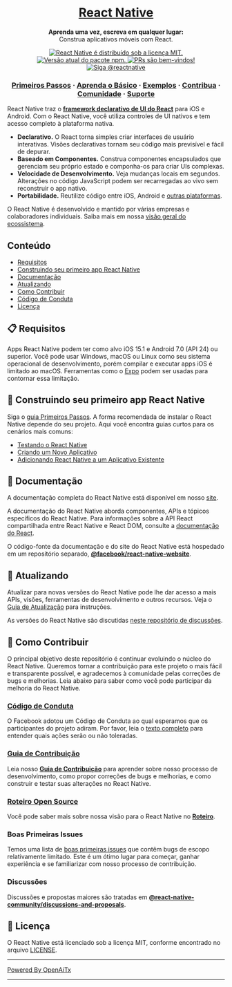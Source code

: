 <h1 align="center">
  <a href="https://reactnative.dev/">
    React Native
  </a>
</h1>

<p align="center">
  <strong>Aprenda uma vez, escreva em qualquer lugar:</strong><br>
  Construa aplicativos móveis com React.
</p>

<p align="center">
  <a href="https://github.com/facebook/react-native/blob/HEAD/LICENSE">
    <img src="https://img.shields.io/badge/license-MIT-blue.svg" alt="React Native é distribuído sob a licença MIT." />
  </a>
  <a href="https://www.npmjs.org/package/react-native">
    <img src="https://img.shields.io/npm/v/react-native?color=brightgreen&label=npm%20package" alt="Versão atual do pacote npm." />
  </a>
  <a href="https://reactnative.dev/docs/contributing">
    <img src="https://img.shields.io/badge/PRs-welcome-brightgreen.svg" alt="PRs são bem-vindos!" />
  </a>
  <a href="https://twitter.com/intent/follow?screen_name=reactnative">
    <img src="https://img.shields.io/twitter/follow/reactnative.svg?label=Follow%20@reactnative" alt="Siga @reactnative" />
  </a>
</p>

<h3 align="center">
  <a href="https://reactnative.dev/docs/getting-started">Primeiros Passos</a>
  <span> · </span>
  <a href="https://reactnative.dev/docs/tutorial">Aprenda o Básico</a>
  <span> · </span>
  <a href="https://reactnative.dev/showcase">Exemplos</a>
  <span> · </span>
  <a href="https://reactnative.dev/docs/contributing">Contribua</a>
  <span> · </span>
  <a href="https://reactnative.dev/help">Comunidade</a>
  <span> · </span>
  <a href="https://github.com/facebook/react-native/blob/HEAD/.github/SUPPORT.md">Suporte</a>
</h3>

React Native traz o [**framework declarativo de UI do React**][r] para iOS e Android. Com o React Native, você utiliza controles de UI nativos e tem acesso completo à plataforma nativa.

- **Declarativo.** O React torna simples criar interfaces de usuário interativas. Visões declarativas tornam seu código mais previsível e fácil de depurar.
- **Baseado em Componentes.** Construa componentes encapsulados que gerenciam seu próprio estado e componha-os para criar UIs complexas.
- **Velocidade de Desenvolvimento.** Veja mudanças locais em segundos. Alterações no código JavaScript podem ser recarregadas ao vivo sem reconstruir o app nativo.
- **Portabilidade.** Reutilize código entre iOS, Android e [outras plataformas][p].

O React Native é desenvolvido e mantido por várias empresas e colaboradores individuais. Saiba mais em nossa [visão geral do ecossistema][e].

[r]: https://react.dev/
[p]: https://reactnative.dev/docs/out-of-tree-platforms
[e]: https://github.com/facebook/react-native/blob/HEAD/ECOSYSTEM.md

## Conteúdo

- [Requisitos](#-requisitos)
- [Construindo seu primeiro app React Native](#-construindo-seu-primeiro-app-react-native)
- [Documentação](#-documentação)
- [Atualizando](#-atualizando)
- [Como Contribuir](#-como-contribuir)
- [Código de Conduta](#código-de-conduta)
- [Licença](#-licença)


## 📋 Requisitos

Apps React Native podem ter como alvo iOS 15.1 e Android 7.0 (API 24) ou superior. Você pode usar Windows, macOS ou Linux como seu sistema operacional de desenvolvimento, porém compilar e executar apps iOS é limitado ao macOS. Ferramentas como o [Expo](https://expo.dev) podem ser usadas para contornar essa limitação.

## 🎉 Construindo seu primeiro app React Native

Siga o [guia Primeiros Passos](https://reactnative.dev/docs/getting-started). A forma recomendada de instalar o React Native depende do seu projeto. Aqui você encontra guias curtos para os cenários mais comuns:

- [Testando o React Native][hello-world]
- [Criando um Novo Aplicativo][new-app]
- [Adicionando React Native a um Aplicativo Existente][existing]

[hello-world]: https://snack.expo.dev/@samples/hello-world
[new-app]: https://reactnative.dev/docs/getting-started
[existing]: https://reactnative.dev/docs/integration-with-existing-apps

## 📖 Documentação

A documentação completa do React Native está disponível em nosso [site][docs].

A documentação do React Native aborda componentes, APIs e tópicos específicos do React Native. Para informações sobre a API React compartilhada entre React Native e React DOM, consulte a [documentação do React][r-docs].

O código-fonte da documentação e do site do React Native está hospedado em um repositório separado, [**@facebook/react-native-website**][repo-website].

[docs]: https://reactnative.dev/docs/getting-started
[r-docs]: https://react.dev/learn
[repo-website]: https://github.com/facebook/react-native-website

## 🚀 Atualizando

Atualizar para novas versões do React Native pode lhe dar acesso a mais APIs, visões, ferramentas de desenvolvimento e outros recursos. Veja o [Guia de Atualização][u] para instruções.

As versões do React Native são discutidas [neste repositório de discussões](https://github.com/reactwg/react-native-releases/discussions).

[u]: https://reactnative.dev/docs/upgrading
[repo-releases]: https://github.com/react-native-community/react-native-releases

## 👏 Como Contribuir

O principal objetivo deste repositório é continuar evoluindo o núcleo do React Native. Queremos tornar a contribuição para este projeto o mais fácil e transparente possível, e agradecemos à comunidade pelas correções de bugs e melhorias. Leia abaixo para saber como você pode participar da melhoria do React Native.

### [Código de Conduta][code]

O Facebook adotou um Código de Conduta ao qual esperamos que os participantes do projeto adiram.
Por favor, leia o [texto completo][code] para entender quais ações serão ou não toleradas.

[code]: https://code.fb.com/codeofconduct/

### [Guia de Contribuição][contribute]

Leia nosso [**Guia de Contribuição**][contribute] para aprender sobre nosso processo de desenvolvimento, como propor correções de bugs e melhorias, e como construir e testar suas alterações no React Native.

[contribute]: https://reactnative.dev/docs/contributing

### [Roteiro Open Source][roadmap]

Você pode saber mais sobre nossa visão para o React Native no [**Roteiro**][roadmap].

[roadmap]: https://github.com/facebook/react-native/wiki/Roadmap

### Boas Primeiras Issues

Temos uma lista de [boas primeiras issues][gfi] que contêm bugs de escopo relativamente limitado. Este é um ótimo lugar para começar, ganhar experiência e se familiarizar com nosso processo de contribuição.

[gfi]: https://github.com/facebook/react-native/labels/good%20first%20issue

### Discussões

Discussões e propostas maiores são tratadas em [**@react-native-community/discussions-and-proposals**][repo-meta].

[repo-meta]: https://github.com/react-native-community/discussions-and-proposals

## 📄 Licença

O React Native está licenciado sob a licença MIT, conforme encontrado no arquivo [LICENSE][l].

[l]: https://github.com/facebook/react-native/blob/main/LICENSE

---

[Powered By OpenAiTx](https://github.com/OpenAiTx/OpenAiTx)

---